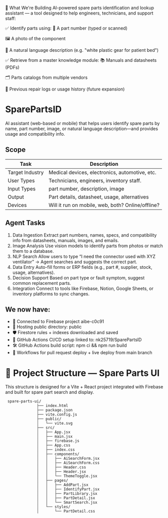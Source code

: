 🧠 What We're Building
AI-powered spare parts identification and lookup assistant — a tool designed to help engineers, technicians, and support staff:

✅ Identify parts using:
📎 A part number (typed or scanned)

🖼️ A photo of the component

💬 A natural language description (e.g. "white plastic gear for patient bed")

✅ Retrieve from a master knowledge module:
📚 Manuals and datasheets (PDFs)

🗂️ Parts catalogs from multiple vendors

🧾 Previous repair logs or usage history (future expansion)




# SparePartsID
AI assistant (web-based or mobile) that helps users identify spare parts by name, part number, image, or natural language description—and provides usage and compatibility info.

## Scope
| Task            | Description                                                              |
| --------------- | ------------------------------------------------------------------------ |
| Target Industry | Medical devices, electronics, automotive, etc.     |
| User Types      | Technicians, engineers, inventory staff.         |
| Input Types     | part number, description, image               |
| Output          | Part details, datasheet, usage, alternatives |
| Devices         | Will it run on mobile, web, both? Online/offline?                        |




## Agent Tasks
1. Data Ingestion	Extract part numbers, names, specs, and compatibility info from datasheets, manuals, images, and emails.
2. Image Analysis	Use vision models to identify parts from photos or match them to a database.
3. NLP Search	Allow users to type “I need the connector used with XYZ ventilator” → Agent searches and suggests the correct part.
4. Data Entry	Auto-fill forms or ERP fields (e.g., part #, supplier, stock, usage, alternatives).
5. Decision Support	Based on part type or fault symptom, suggest common replacement parts.
6. Integration	Connect to tools like Firebase, Notion, Google Sheets, or inventory platforms to sync changes.



## We now have:

- 🔗 Connected to Firebase project aibe-c0c91
- 📁 Hosting public directory: public
- 🛡️ Firestore rules + indexes downloaded and saved
- 🔄 GitHub Actions CI/CD setup linked to: nk25719/SparePartsID
- 🛠️ GitHub Actions build script: npm ci && npm run build
- 🧠 Workflows for pull request deploy + live deploy from main branch





# 📁 Project Structure — Spare Parts UI

This structure is designed for a Vite + React project integrated with Firebase and built for spare part search and display.

      

     spare-parts-ui/
                  ├── index.html
                  ├── package.json
                  ├── vite.config.js
                  ├── public/
                  │   └── vite.svg           
                  ├── src/
                  │   ├── App.jsx
                  │   ├── main.jsx
                  │   ├── firebase.js
                  │   ├── App.css
                  │   ├── index.css
                  │   ├── components/
                  │   │   ├── AiSearchForm.jsx
                  │   │   ├── AiSearchForm.css
                  │   │   ├── Header.css
                  │   │   ├── Header.jsx
                  │   │   └── ThemeToggle.jsx
                  │   ├── pages/
                  │   │   ├── AddPart.jsx
                  │   │   ├── IdentifyPart.jsx
                  │   │   ├── PartLibrary.jsx
                  │   │   ├── PartDetail.jsx      
                  │   │   └── SmartSearch.jsx
                  │   └── styles/
                  │       └── PartDetail.css      



